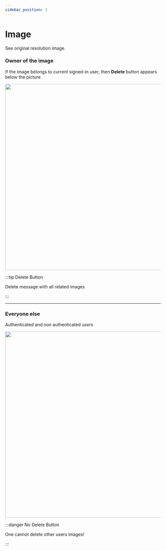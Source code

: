 ```yaml
---
sidebar_position: 3
---
```


# Image

See original resolution image.

### Owner of the image

If the image belongs to current signed-in user, then **Delete** button appears below the picture

<img src="/img/image-logged.png" width="600"/>

:::tip Delete Button

Delete message with all related images

:::

***

### Everyone else

Authenticated and non authenticated users

<img src="/img/image-notlogged.png" width="600"/>

:::danger No Delete Button

One cannot delete other users images!

:::
